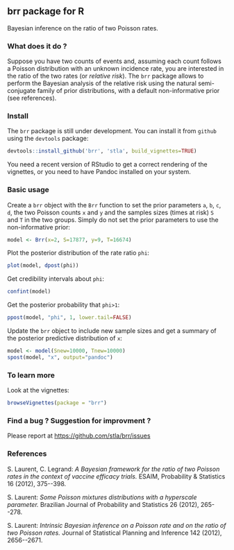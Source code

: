 ## brr package for R
Bayesian inference on the ratio of two Poisson rates.

### What does it do ? ###

Suppose you have two counts of events and, assuming each count follows a Poisson distribution with an unknown incidence rate, you are interested in the ratio of the two rates (or *relative risk*).  The `brr` package allows to perform the Bayesian analysis of the relative risk using the natural semi-conjugate family of prior distributions, with a default non-informative prior  (see references).


### Install ###

The `brr` package is still under development. You can install it from `github` using the `devtools` package:

```r
devtools::install_github('brr', 'stla', build_vignettes=TRUE)
```

You need a recent version of RStudio to get a correct rendering of the vignettes, or you need to have Pandoc installed on your system.

### Basic usage ###

Create a `brr` object with the `Brr` function to set the prior parameters `a`, `b`, `c`, `d`, the two Poisson counts `x` and `y` and the samples sizes (times at risk) `S` and `T` in the two groups. Simply do not set the prior parameters to use the non-informative prior:

```r
model <- Brr(x=2, S=17877, y=9, T=16674)
``` 

Plot the posterior distribution of the rate ratio `phi`:

```r
plot(model, dpost(phi))
```

Get credibility intervals about `phi`:

```r
confint(model)
```

Get the posterior probability that `phi>1`:

```r
ppost(model, "phi", 1, lower.tail=FALSE)
```

Update the `brr` object to include new sample sizes and get a summary of the posterior predictive distribution of `x`:

```r
model <- model(Snew=10000, Tnew=10000)
spost(model, "x", output="pandoc")
```

### To learn more ###

Look at the vignettes:

```r
browseVignettes(package = "brr")
```

### Find a bug ? Suggestion for improvment ?

Please report at https://github.com/stla/brr/issues

### References ###

S. Laurent, C. Legrand: *A Bayesian framework for the ratio of two Poisson rates in the context of vaccine efficacy trials.* ESAIM, Probability \& Statistics 16 (2012), 375--398.

S. Laurent: *Some Poisson mixtures  distributions with a hyperscale parameter.* Brazilian Journal of Probability and Statistics 26 (2012), 265--278.

S. Laurent: *Intrinsic Bayesian inference on a Poisson rate and on the ratio of two Poisson rates.* Journal of Statistical Planning and Inference 142 (2012), 2656--2671.
